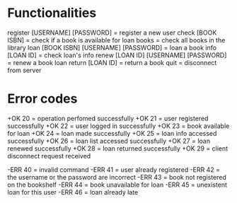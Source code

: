 # Functionalities

register [USERNAME] [PASSWORD] = register a new user
check [BOOK ISBN] = check if a book is available for loan
books = check all books in the library
loan [BOOK ISBN] [USERNAME] [PASSWORD] = loan a book
info [LOAN ID] = check loan's info
renew [LOAN ID] [USERNAME] [PASSWORD] = renew a book loan
return [LOAN ID] = return a book
quit = disconnect from server

# Error codes

+OK 20 = operation perfomed successfully
+OK 21 = user registered successfully
+OK 22 = user logged in successfully
+OK 23 = book available for loan
+OK 24 = loan made successfully
+OK 25 = loan info accessed successfully
+OK 26 = loan list accessed successfully
+OK 27 = loan renewed successfully
+OK 28 = loan returned successfully
+OK 29 = client disconnect request received

-ERR 40 = invalid command
-ERR 41 = user already registered
-ERR 42 = the username or the password are incorrect
-ERR 43 = book not registered on the bookshelf
-ERR 44 = book unavailable for loan
-ERR 45 = unexistent loan for this user
-ERR 46 = loan already late

